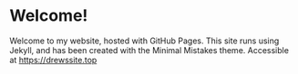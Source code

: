 # Welcome!

Welcome to my website, hosted with GitHub Pages. This site runs using Jekyll, and has been created with the Minimal Mistakes theme.
Accessible at https://drewssite.top